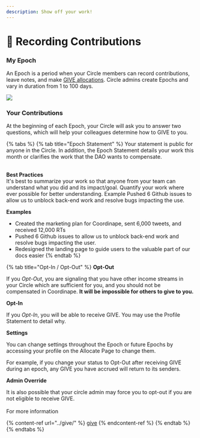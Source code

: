 ```yaml
---
description: Show off your work!
---
```


# 🏃 Recording Contributions

### My Epoch

An Epoch is a period when your Circle members can record contributions, leave notes, and make [GIVE allocations](../give/). Circle admins create Epochs and vary in duration from 1 to 100 days.

![](<../../.gitbook/assets/Contribute to allocate.gif>)

### Your Contributions

At the beginning of each Epoch, your Circle will ask you to answer two questions, which will help your colleagues determine how to GIVE to you.

{% tabs %}
{% tab title="Epoch Statement" %}
Your statement is public for anyone in the Circle. In addition, the Epoch Statement details your work this month or clarifies the work that the DAO wants to compensate.

\
**Best Practices**\
It's best to summarize your work so that anyone from your team can understand what you did and its impact/goal. Quantify your work where ever possible for better understanding. Example Pushed 6 Github issues to allow us to unblock back-end work and resolve bugs impacting the use.

**Examples**

* Created the marketing plan for Coordinape, sent 6,000 tweets, and received 12,000 RTs
* Pushed 6 Github issues to allow us to unblock back-end work and resolve bugs impacting the user.
* Redesigned the landing page to guide users to the valuable part of our docs easier
{% endtab %}

{% tab title="Opt-In / Opt-Out" %}
**Opt-Out**

If you _Opt-Out_, you are signaling that you have other income streams in your Circle which are sufficient for you, and you should not be compensated in Coordinape. **It will be impossible for others to give to you.**

**Opt-In**

If you _Opt-In_, you will be able to receive GIVE. You may use the Profile Statement to detail why.

**Settings**

You can change settings throughout the Epoch or future Epochs by accessing your profile on the Allocate Page to change them.&#x20;

For example, if you change your status to Opt-Out after receiving GIVE during an epoch, any GIVE you have accrued will return to its senders.

**Admin Override**

It is also possible that your circle admin may force you to opt-out if you are not eligible to receive GIVE.\
\
For more information

{% content-ref url="../give/" %}
[give](../give/)
{% endcontent-ref %}
{% endtab %}
{% endtabs %}
